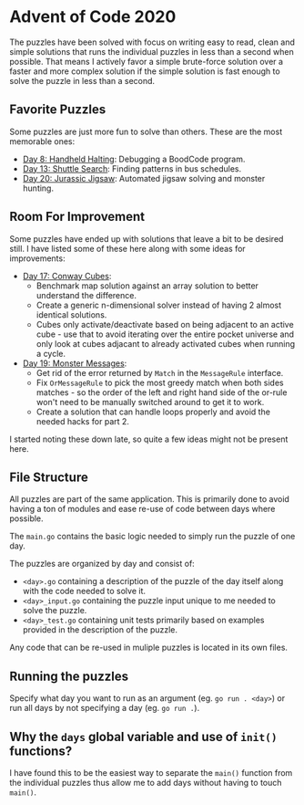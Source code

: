 # Advent of Code 2020

The puzzles have been solved with focus on writing easy to read, clean and simple solutions that runs the individual puzzles in less than a second when possible. That means I actively favor a simple brute-force solution over a faster and more complex solution if the simple solution is fast enough to solve the puzzle in less than a second.

## Favorite Puzzles

Some puzzles are just more fun to solve than others. These are the most memorable ones:

* [Day 8: Handheld Halting](08.go): Debugging a BoodCode program.
* [Day 13: Shuttle Search](13.go): Finding patterns in bus schedules.
* [Day 20: Jurassic Jigsaw](20.go): Automated jigsaw solving and monster hunting.

## Room For Improvement

Some puzzles have ended up with solutions that leave a bit to be desired still. I have listed some of these here along with some ideas for improvements:

* [Day 17: Conway Cubes](17.go):
  * Benchmark map solution against an array solution to better understand the difference.
  * Create a generic n-dimensional solver instead of having 2 almost identical solutions.
  * Cubes only activate/deactivate based on being adjacent to an active cube - use that to avoid iterating over the entire pocket universe and only look at cubes adjacant to already activated cubes when running a cycle.
* [Day 19: Monster Messages](19.go):
  * Get rid of the error returned by `Match` in the `MessageRule` interface.
  * Fix `OrMessageRule` to pick the most greedy match when both sides matches - so the order of the left and right hand side of the or-rule won't need to be manually switched around to get it to work.
  * Create a solution that can handle loops properly and avoid the needed hacks for part 2.

I started noting these down late, so quite a few ideas might not be present here.

## File Structure

All puzzles are part of the same application. This is primarily done to avoid having a ton of modules and ease re-use of code between days where possible.

The `main.go` contains the basic logic needed to simply run the puzzle of one day.

The puzzles are organized by day and consist of:

* `<day>.go` containing a description of the puzzle of the day itself along with the code needed to solve it.
* `<day>_input.go` containing the puzzle input unique to me needed to solve the puzzle.
* `<day>_test.go` containing unit tests primarily based on examples provided in the description of the puzzle.

Any code that can be re-used in muliple puzzles is located in its own files.

## Running the puzzles

Specify what day you want to run as an argument (eg. `go run . <day>`) or run all days by not specifying a day (eg. `go run .`).

## Why the `days` global variable and use of `init()` functions?

I have found this to be the easiest way to separate the `main()` function from the individual puzzles thus allow me to add days without having to touch `main()`.
